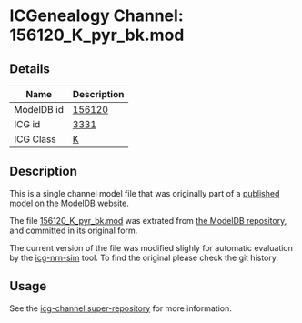 # ICGenealogy Channel: 156120\_K\_pyr\_bk.mod

## Details

Name | Description
---- | -----------
ModelDB id | [156120](http://senselab.med.yale.edu/ModelDB/ShowModel.cshtml?model=156120)
ICG id | [3331](http://icg.neurotheory.ox.ac.uk/channels/1/3331)
ICG Class | [K](http://icg.neurotheory.ox.ac.uk/channels/1)

## Description

This is a single channel model file that was originally part of a [published model on the ModelDB website](http://senselab.med.yale.edu/mModelDB/ShowModel.cshtml?model=156120).


The file [156120\_K\_pyr\_bk.mod](156120_K_pyr_bk.mod) was extrated from [the ModelDB repository](http://senselab.med.yale.edu/ModelDB/ShowModel.cshtml?model=156120), and committed in its original form.

The current version of the file was modified slighly for automatic evaluation by the [icg-nrn-sim](https://github.com/icgenealogy/icg-nrn-sim) tool. To find the original please check the git history.


## Usage

See the [icg-channel super-repository](https://github.com/icgenealogy/icg-channels) for more information.